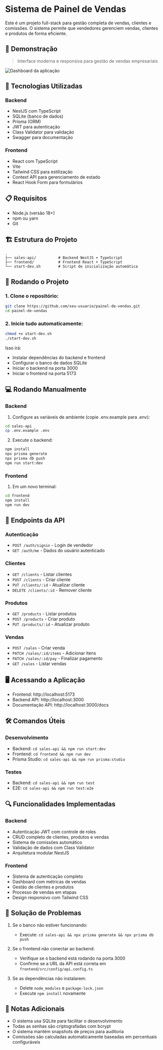 # Sistema de Painel de Vendas

Este é um projeto full-stack para gestão completa de vendas, clientes e comissões. O sistema permite que vendedores gerenciem vendas, clientes e produtos de forma eficiente.

## 🎥 Demonstração

> Interface moderna e responsiva para gestão de vendas empresariais

![Dashboard da aplicação](./demo.png)

## 🚀 Tecnologias Utilizadas

### Backend

- NestJS com TypeScript
- SQLite (banco de dados)
- Prisma (ORM)
- JWT para autenticação
- Class Validator para validação
- Swagger para documentação

### Frontend

- React com TypeScript
- Vite
- Tailwind CSS para estilização
- Context API para gerenciamento de estado
- React Hook Form para formulários

## 📋 Requisitos

- Node.js (versão 18+)
- npm ou yarn
- Git

## 🏗️ Estrutura do Projeto

```
.
├── sales-api/          # Backend NestJS + TypeScript
├── frontend/           # Frontend React + TypeScript
└── start-dev.sh        # Script de inicialização automática
```

## 🚀 Rodando o Projeto

### 1. Clone o repositório:

```bash
git clone https://github.com/seu-usuario/painel-de-vendas.git
cd painel-de-vendas
```

### 2. Inicie tudo automaticamente:

```bash
chmod +x start-dev.sh
./start-dev.sh
```

Isso irá:

- Instalar dependências do backend e frontend
- Configurar o banco de dados SQLite
- Iniciar o backend na porta 3000
- Iniciar o frontend na porta 5173

## 💻 Rodando Manualmente

### Backend

1. Configure as variáveis de ambiente (copie .env.example para .env):

```bash
cd sales-api
cp .env.example .env
```

2. Execute o backend:

```bash
npm install
npx prisma generate
npx prisma db push
npm run start:dev
```

### Frontend

1. Em um novo terminal:

```bash
cd frontend
npm install
npm run dev
```

## 🔗 Endpoints da API

### Autenticação

- `POST /auth/signin` - Login de vendedor
- `GET /auth/me` - Dados do usuário autenticado

### Clientes

- `GET /clients` - Listar clientes
- `POST /clients` - Criar cliente
- `PUT /clients/:id` - Atualizar cliente
- `DELETE /clients/:id` - Remover cliente

### Produtos

- `GET /products` - Listar produtos
- `POST /products` - Criar produto
- `PUT /products/:id` - Atualizar produto

### Vendas

- `POST /sales` - Criar venda
- `PATCH /sales/:id/items` - Adicionar itens
- `PATCH /sales/:id/pay` - Finalizar pagamento
- `GET /sales` - Listar vendas

## 🖥️ Acessando a Aplicação

- Frontend: http://localhost:5173
- Backend API: http://localhost:3000
- Documentação API: http://localhost:3000/docs

## 🛠️ Comandos Úteis

### Desenvolvimento

- Backend: `cd sales-api && npm run start:dev`
- Frontend: `cd frontend && npm run dev`
- Prisma Studio: `cd sales-api && npm run prisma:studio`

### Testes

- Backend: `cd sales-api && npm run test`
- E2E: `cd sales-api && npm run test:e2e`

## 🔍 Funcionalidades Implementadas

### Backend

- Autenticação JWT com controle de roles
- CRUD completo de clientes, produtos e vendas
- Sistema de comissões automático
- Validação de dados com Class Validator
- Arquitetura modular NestJS

### Frontend

- Sistema de autenticação completo
- Dashboard com métricas de vendas
- Gestão de clientes e produtos
- Processo de vendas em etapas
- Design responsivo com Tailwind CSS

## 🚨 Solução de Problemas

1. Se o banco não estiver funcionando:

   - Execute: `cd sales-api && npx prisma generate && npx prisma db push`

2. Se o frontend não conectar ao backend:

   - Verifique se o backend está rodando na porta 3000
   - Confirme se a URL da API está correta em `frontend/src/config/api.config.ts`

3. Se as dependências não instalarem:
   - Delete `node_modules` e `package-lock.json`
   - Execute `npm install` novamente

## 📝 Notas Adicionais

- O sistema usa SQLite para facilitar o desenvolvimento
- Todas as senhas são criptografadas com bcrypt
- O sistema mantém snapshots de preços para auditoria
- Comissões são calculadas automaticamente baseadas em percentuais configuráveis
